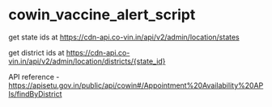 # cowin_vaccine_alert_script

get state ids at https://cdn-api.co-vin.in/api/v2/admin/location/states

get district ids at https://cdn-api.co-vin.in/api/v2/admin/location/districts/{state_id}

API reference - https://apisetu.gov.in/public/api/cowin#/Appointment%20Availability%20APIs/findByDistrict
